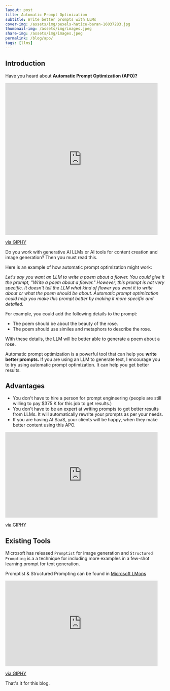 ```yaml
---
layout: post
title: Automatic Prompt Optimization 
subtitle: Write better prompts with LLMs
cover-img: /assets/img/pexels-hatice-baran-16037283.jpg
thumbnail-img: /assets/img/images.jpeg
share-img: /assets/img/images.jpeg
permalink: /blog/apo/
tags: [llms]
---
```


## Introduction

Have you heard about **Automatic Prompt Optimization (APO)?**

<iframe src="https://giphy.com/embed/MY7CGJ1IKXue34MQx0" width="480" height="480" frameBorder="0" class="giphy-embed" allowFullScreen></iframe><p><a href="https://giphy.com/gifs/patriotact-netflix-hasan-minhaj-patriot-act-MY7CGJ1IKXue34MQx0">via GIPHY</a></p>

Do you work with generative AI LLMs or AI tools for content creation and image generation? Then you must read this.


Here is an example of how automatic prompt optimization might work:

*Let's say you want an LLM to write a poem about a flower. You could give it the prompt, "Write a poem about a flower." However, this prompt is not very specific. It doesn't tell the LLM what kind of flower you want it to write about or what the poem should be about. Automatic prompt optimization could help you make this prompt better by making it more specific and detailed.*

For example, you could add the following details to the prompt:

- The poem should be about the beauty of the rose.
- The poem should use similes and metaphors to describe the rose.

With these details, the LLM will be better able to generate a poem about a rose.
 
Automatic prompt optimization is a powerful tool that can help you **write better prompts.** 
If you are using an LLM to generate text, I encourage you to try using automatic prompt optimization. It can help you get better results.

## Advantages

- You don't have to hire a person for prompt engineering (people are still willing to pay $375 K for this job to get results.)
- You don't have to be an expert at writing prompts to get better results from LLMs. It will automatically rewrite your prompts as per your needs.
- If you are having AI SaaS, your clients will be happy, when they make better content using this APO.

<iframe src="https://giphy.com/embed/MFZtTbAr0uZyP1b8pj" width="480" height="270" frameBorder="0" class="giphy-embed" allowFullScreen></iframe><p><a href="https://giphy.com/gifs/smartmoneymamas-get-money-my-more-MFZtTbAr0uZyP1b8pj">via GIPHY</a></p>

## Existing Tools

Microsoft has released `Promptist` for image generation and `Structured Prompting` is a a technique for including more examples in a few-shot learning prompt for text generation.

Promptist & Structured Prompting can be found in [Microsoft LMops](https://github.com/microsoft/LMOps)


<iframe src="https://giphy.com/embed/kC9Kveaw468cPLxpYE" width="480" height="270" frameBorder="0" class="giphy-embed" allowFullScreen></iframe><p><a href="https://giphy.com/gifs/moodman-check-it-out-keanu-this-kC9Kveaw468cPLxpYE">via GIPHY</a></p>

That's it for this blog.